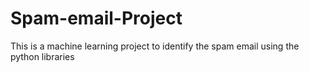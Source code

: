 # Spam-email-Project
This is a machine learning project to identify the spam email using the python libraries
